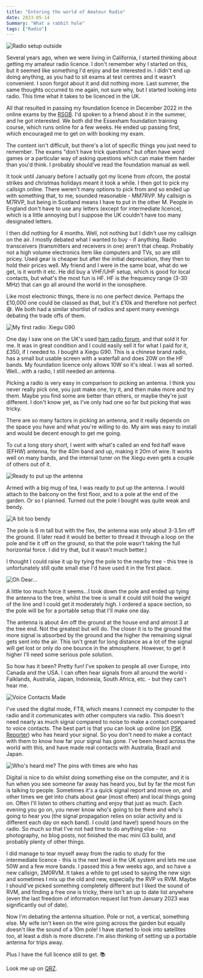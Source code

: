 ```yaml
---
title: "Entering the world of Amateur Radio"
date: 2023-05-14
Summary: "What a rabbit hole"
tags: ["Radio"]
---
```


![Radio setup outside](outside.JPEG "Radio Alfresco")

Several years ago, when we were living in California, I started thinking about getting my amateur radio licence. I don't remember why I started on this, but it seemed like something I'd enjoy and be interested in. I didn't end up doing anything, as you had to sit exams at test centres and it wasn't convenient. I soon forgot about it and did nothing more. Last summer, the same thoughts occurred to me again, not sure why, but I started looking into radio. This time what it takes to be licenced in the UK.

All that resulted in passing my foundation licence in December 2022 in the online exams by the [RSGB](https://rsgb.org/). I'd spoken to a friend about it in the summer, and he got interested. We both did the Essexham foundation training course, which runs online for a few weeks. He ended up passing first, which encouraged me to get on with booking my exam.

The content isn't difficult, but there's a lot of specific things you just need to remember. The exams "don't have trick questions" but often have word games or a particular way of asking questions which can make them harder than you'd think. I probably should've read the foundation manual as well.

It took until January before I actually got my licene from ofcom, the postal strikes and christmas holidays meant it took a while. I then got to pick my callsign online. There weren't many options to pick from and so ended up with something that, to me, sounded reasonable - MM7RVP. My callsign is M7RVP, but being in Scotland means I have to put in the other M. People in England don't have to use any letters (except for intermediate licence), which is a little annoying but I suppose the UK couldn't have too many designated letters.

I then did nothing for 4 months. Well, not nothing but I didn't use my callsign on the air. I mostly debated what I wanted to buy - if anything. Radio transceivers (transmitters and receivers in one) aren't that cheap. Probably not a high volume electronics item like computers and TVs, so are still pricey. Used gear is cheaper but after the initial depreciation, they then to hold their prices well. My friend and I were in the same boat, what do we get, is it worth it etc. He did buy a VHF/UHF setup, which is good for local contacts, but what's the most fun is HF. HF is the frequency range (3-30 MHz) that can go all around the world in the ionosphere.

Like most electronic things, there is no one perfect device. Perhaps the £10,000 one could be classed as that, but it's £10k and therefore not perfect 😅. We both had a similar shortlist of radios and spent many evenings debating the trade offs of them.

![My first radio: Xiegu G90](G90.jpg "My first radio: Xiegu G90")

One day I saw one on the UK's used [ham radio forum](https://www.hamradiodeals.co.uk/), and that sold it for me. It was in great condition and I could easily sell it for what I paid for it, £350, if I needed to. I bought a Xiegu G90. This is a chinese brand radio, has a small but usable screen with a waterfall and does 20W on the HF bands. My foundation licence only allows 10W so it's ideal. I was all sorted. Well...with a radio, I still needed an antenna.

Picking a radio is very easy in comparison to picking an antenna. I think you never really pick one, you just make one, try it, and then make more and try them. Maybe you find some are better than others, or maybe they're just different. I don't know yet, as I've only had one so far but picking that was tricky.

There are so many factors in picking an antenna, and it really depends on the space you have and what you're willing to do. My aim was easy to install and would be decent enough to get me going.

To cut a long story short, I went with what's called an end fed half wave (EFHW) antenna, for the 40m band and up, making it 20m of wire. It works well on many bands, and the internal tuner on the Xiegu even gets a couple of others out of it.

![Ready to put up the antenna](parts-thumb.JPEG "Ready to put up the antenna")

Armed with a big mug of tea, I was ready to put up the antenna. I would attach to the balcony on the first floor, and to a pole at the end of the garden. Or so I planned. Turned out the pole I bought was quite weak and bendy.

![A bit too bendy](bendy.JPEG "A bit too bendy")

The pole is 6 m tall but with the flex, the antenna was only about 3-3.5m off the ground. (I later read it would be better to thread it through a loop on the pole and tie it off on the ground, so that the pole wasn't taking the full horizontal force. I did try that, but it wasn't much better.)

I thought I could raise it up by tying the pole to the nearby tree - this tree is unfortunately still quite small else I'd have used it in the first place.

![Oh Dear...](oops.JPG "Oh Dear...")

A little too much force it seems...I took down the pole and ended up tying the antenna to the tree, whilst the tree is small it could still hold the weight of the line and I could get it moderately high. I ordered a space section, so the pole will be for a portable setup that I'll make one day.

The antenna is about 4m off the ground at the house end and almost 3 at the tree end. Not the greatest but will do. The closer it is to the ground the more signal is absorbed by the ground and the higher the remaining signal gets sent into the air. This isn't great for long distance as a lot of the signal will get lost or only do one bounce in the atmosphere. However, to get it higher I'll need some serious pole solution.

So how has it been? Pretty fun! I've spoken to people all over Europe, into Canada and the USA. I can often hear signals from all around the world - Falklands, Australia, Japan, Indonesia, South Africa, etc. - but they can't hear me.

![Voice Contacts Made](qsos.png "Voice Contacts Made")

I've used the digital mode, FT8, which means I connect my computer to the radio and it communicates with other computers via radio. This doesn't need nearly as much signal compared to noise to make a contact compared to voice contacts. The best part is that you can look up online (on [PSK Reporter](https://pskreporter.info/)) who has heard your signal. So you don't need to make a contact with them to know how far your signal has gone. I've been heard across the world with this, and have made real contacts with Australia, Brazil and Japan.

![Who's heard me? The pins with times are who has](psk.jpg "Who's heard me? The pins with times are who has")

Digital is nice to do whilst doing something else on the computer, and it is fun when you see someone far away has heard you, but by far the most fun is talking to people. Sometimes it's a quick signal report and move on, and other times we get into chats about gear (most often) and local things going on. Often I'll listen to others chatting and enjoy that just as much. Each evening you go on, you never know who's going to be there and who's going to hear you (the signal propagation relies on solar activity and is different each day on each band). I could (and have!) spend hours on the radio. So much so that I've not had time to do anything else - no photography, no blog posts, not finished the mac mini G3 build, and probably plenty of other things.

I did manage to tear myself away from the radio to study for the intermediate licence - this is the next level in the UK system and lets me use 50W and a few more bands. I passed this a few weeks ago, and so have a new callsign, 2M0RVM. It takes a while to get used to saying the new sign and sometimes I mix up the old and new, especially the RVP vs RVM. Maybe I should've picked something completely different but I liked the sound of RVM, and finding a free one is tricky, there isn't an up to date list anywhere (even the last freedom of information request list from January 2023 was significantly out of date).

Now I'm debating the antenna situation. Pole or not, a vertical, something else. My wife isn't keen on the wire going across the garden but equally doesn't like the sound of a 10m pole! I have started to look into satellites too, at least a dish is more discrete. I'm also thinking of setting up a portable antenna for trips away.

Plus I have the full licence still to get. 📚

Look me up on [QRZ](https://www.qrz.com/db/2M0RVM).
